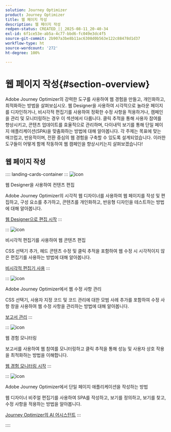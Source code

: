 ```yaml
---
solution: Journey Optimizer
product: Journey Optimizer
title: 웹 페이지 작성
description: 웹 페이지 작성
redpen-status: CREATED_||_2025-08-11_20-40-34
exl-id: 6f1ce53e-ab5a-4c77-bbd6-fc049e3dc4f5
source-git-commit: 2b907a3be8b11ac6308d0b563e122c88478d1d37
workflow-type: ht
source-wordcount: '272'
ht-degree: 100%

---
```


# 웹 페이지 작성{#section-overview}

Adobe Journey Optimizer의 강력한 도구를 사용하여 웹 경험을 만들고, 개인화하고, 최적화하는 방법을 살펴보십시오. 웹 Designer을 사용하여 시각적으로 놀라운 페이지를 디자인하거나, 비시각적 편집기를 사용하여 정확한 수정 사항을 적용하거나, 캠페인을 관리 및 모니터링하는 경우 이 섹션에서 다룹니다. 클릭 추적을 통해 사용자 참여를 향상시키고, 콘텐츠 업데이트를 효율적으로 관리하며, 다이내믹 보기를 통해 단일 페이지 애플리케이션(SPA)을 맞춤화하는 방법에 대해 알아봅니다. 각 주제는 목표에 맞는 매끄럽고, 반응적이며, 전환 중심의 웹 경험을 구축할 수 있도록 설계되었습니다. 이러한 도구들이 어떻게 함께 작동하여 웹 캠페인을 향상시키는지 살펴보겠습니다!

## 웹 페이지 작성

:::: landing-cards-container
:::
![icon](https://cdn.experienceleague.adobe.com/icons/circle-play.svg)

웹 Designer을 사용하여 컨텐츠 편집

Adobe Journey Optimizer의 시각적 웹 디자이너를 사용하여 웹 페이지를 작성 및 편집하고, 구성 요소를 추가하고, 콘텐츠를 개인화하고, 반응형 디자인을 테스트하는 방법에 대해 알아봅니다.

[웹 Designer으로 편집 시작](../using/web/web-visual-editor.md)
:::

:::
![icon](https://cdn.experienceleague.adobe.com/icons/code-branch.svg)

비시각적 편집기를 사용하여 웹 콘텐츠 편집

CSS 선택기 추가, 헤드 콘텐츠 수정 및 클릭 추적을 포함하여 웹 수정 시 시각적이지 않은 편집기를 사용하는 방법에 대해 알아봅니다.

[비시각적 편집기 사용](../using/web/web-non-visual-editor.md)
:::

:::
![icon](https://cdn.experienceleague.adobe.com/icons/gear.svg)

Adobe Journey Optimizer에서 웹 수정 사항 관리

CSS 선택기, 사용자 지정 코드 및 코드 관리에 대한 모범 사례 추가를 포함하여 수정 사항 창을 사용하여 웹 수정 사항을 관리하는 방법에 대해 알아봅니다.

[보고서 관리](../using/web/manage-web-modifications.md)
:::

:::
![icon](https://cdn.experienceleague.adobe.com/icons/chart-line.svg)

웹 경험 모니터링

보고서를 사용하여 웹 참여를 모니터링하고 클릭 추적을 통해 성능 및 사용자 상호 작용을 최적화하는 방법을 이해합니다.

[웹 경험 모니터링 시작](../using/web/monitor-web-experiences.md)
:::

:::
![icon](https://cdn.experienceleague.adobe.com/icons/puzzle-piece.svg)

Adobe Journey Optimizer에서 단일 페이지 애플리케이션을 작성하는 방법

웹 디자이너 비주얼 편집기를 사용하여 SPA를 작성하고, 보기를 정의하고, 보기를 찾고, 수정 사항을 적용하는 방법을 알아봅니다.

[Journey Optimizer의 AI 어시스턴트](../using/web/web-spa.md)
:::

::::
